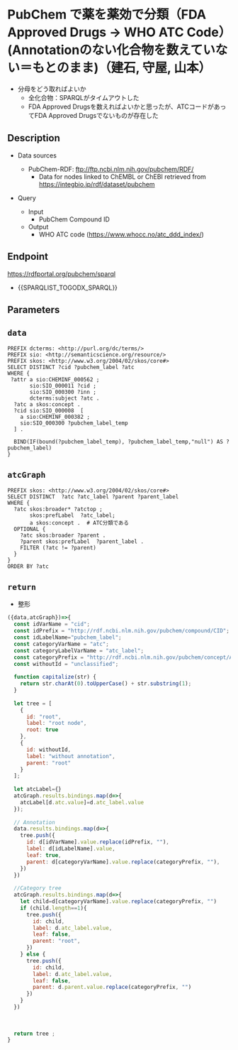 # PubChem で薬を薬効で分類（FDA Approved Drugs → WHO ATC Code）(Annotationのない化合物を数えていない＝もとのまま)（建石, 守屋, 山本）
- 分母をどう取ればよいか
	- 全化合物：SPARQLがタイムアウトした
	- FDA Approved Drugsを数えればよいかと思ったが、ATCコードがあってFDA Approved Drugsでないものが存在した

## Description

- Data sources
	- PubChem-RDF: ftp://ftp.ncbi.nlm.nih.gov/pubchem/RDF/ 
        - Data for nodes linked to ChEMBL or ChEBI retrieved from https://integbio.jp/rdf/dataset/pubchem

- Query
	- Input
  		- PubChem Compound ID 
	- Output
    	- WHO ATC code (https://www.whocc.no/atc_ddd_index/)

## Endpoint

https://rdfportal.org/pubchem/sparql

* {{SPARQLIST_TOGODX_SPARQL}}

## Parameters

## `data`

```sparql
PREFIX dcterms: <http://purl.org/dc/terms/>
PREFIX sio: <http://semanticscience.org/resource/>
PREFIX skos: <http://www.w3.org/2004/02/skos/core#>
SELECT DISTINCT ?cid ?pubchem_label ?atc
WHERE {
 ?attr a sio:CHEMINF_000562 ;
       sio:SIO_000011 ?cid ;
       sio:SIO_000300 ?inn ;
       dcterms:subject ?atc .
  ?atc a skos:concept .  
  ?cid sio:SIO_000008  [ 
    a sio:CHEMINF_000382 ;
    sio:SIO_000300 ?pubchem_label_temp  
  ] .

  BIND(IF(bound(?pubchem_label_temp), ?pubchem_label_temp,"null") AS ?pubchem_label) 
}
```


## `atcGraph`

```sparql
PREFIX skos: <http://www.w3.org/2004/02/skos/core#>
SELECT DISTINCT  ?atc ?atc_label ?parent ?parent_label
WHERE {
  ?atc skos:broader* ?atctop ;
       skos:prefLabel  ?atc_label;
       a skos:concept .  # ATC分類である
  OPTIONAL {
    ?atc skos:broader ?parent .      
    ?parent skos:prefLabel  ?parent_label .
    FILTER (?atc != ?parent)
  }
}
ORDER BY ?atc
```

## `return`
- 整形

```javascript
({data,atcGraph})=>{
  const idVarName = "cid";
  const idPrefix = "http://rdf.ncbi.nlm.nih.gov/pubchem/compound/CID";
  const idLabelName="pubchem_label";
  const categoryVarName = "atc";
  const categoryLabelVarName = "atc_label";
  const categoryPrefix = "http://rdf.ncbi.nlm.nih.gov/pubchem/concept/ATC_";
  const withoutId = "unclassified";
  
  function capitalize(str) {
    return str.charAt(0).toUpperCase() + str.substring(1);
  }
  
  let tree = [
    {
      id: "root",
      label: "root node",
      root: true
    },
    {
      id: withoutId,
      label: "without annotation",
      parent: "root"
    }
  ];
  
  let atcLabel={}
  atcGraph.results.bindings.map(d=>{
    atcLabel[d.atc.value]=d.atc_label.value
  });
   
  // Annotation
  data.results.bindings.map(d=>{
    tree.push({
      id: d[idVarName].value.replace(idPrefix, ""), 
      label: d[idLabelName].value,
      leaf: true,
      parent: d[categoryVarName].value.replace(categoryPrefix, ""), 
    })
  })
  
  //Category tree
  atcGraph.results.bindings.map(d=>{
    let child=d[categoryVarName].value.replace(categoryPrefix, "")
    if (child.length==1){
      tree.push({     
        id: child,
        label: d.atc_label.value,
        leaf: false,
        parent: "root",
      })
    } else {    
      tree.push({     
        id: child,
        label: d.atc_label.value,
        leaf: false,
        parent: d.parent.value.replace(categoryPrefix, "")
      })
    }  
  })
  
  
  
  return tree ;
}
```




